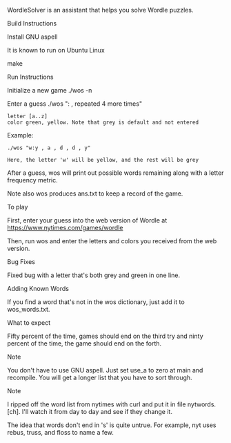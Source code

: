 WordleSolver is an assistant that helps you solve Wordle puzzles.

Build Instructions

  Install GNU aspell
  
  It is known to run on Ubuntu Linux

  make

Run Instructions

  Initialize a new game
  	     ./wos -n

  Enter a guess
  	./wos "<letter>:<color initial> , repeated 4 more times"

	letter [a..z]
	color green, yellow. Note that grey is default and not entered

  Example:

	./wos "w:y , a , d , d , y"

	Here, the letter 'w' will be yellow, and the rest will be grey

  After a guess, wos will print out possible words remaining along with
  a letter frequency metric.

  Note also wos produces ans.txt to keep a record of the game.

To play

  First, enter your guess into the web version of Wordle at
  https://www.nytimes.com/games/wordle

  Then, run wos and enter the letters and colors you received from
  the web version.

Bug Fixes

  Fixed bug with a letter that's both grey and green in one line.

Adding Known Words

  If you find a word that's not in the wos dictionary, just add it to
  wos_words.txt.

What to expect

  Fifty percent of the time, games should end on the third try and
  ninty percent of the time, the game should end on the forth.

Note

  You don't have to use GNU aspell. Just set use_a to zero at main and recompile.
  You will get a longer list that you have to sort through.

Note

  I ripped off the word list from nytimes with curl and put it in file nytwords.[ch].
  I'll watch it from day to day and see if they change it.

  The idea that words don't end in 's' is quite untrue. For example, nyt uses
  rebus, truss, and floss to name a few.
  